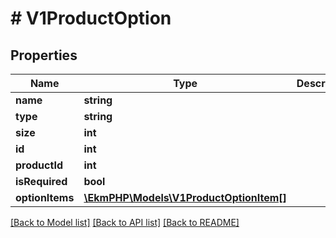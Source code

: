 # # V1ProductOption

## Properties

Name | Type | Description | Notes
------------ | ------------- | ------------- | -------------
**name** | **string** |  |
**type** | **string** |  |
**size** | **int** |  |
**id** | **int** |  | [optional]
**productId** | **int** |  | [optional]
**isRequired** | **bool** |  | [optional]
**optionItems** | [**\EkmPHP\Models\V1ProductOptionItem[]**](V1ProductOptionItem.md) |  | [optional]

[[Back to Model list]](../../README.md#models) [[Back to API list]](../../README.md#endpoints) [[Back to README]](../../README.md)
